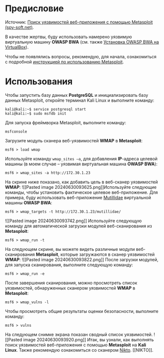 # Предисловие

Источник: [Поиск уязвимостей веб-приложения с помощью Metasploit (spy-soft.net)](https://spy-soft.net/web-application-vulnerabilities-metasploit/).

В качестве жертвы, буду использовать намерено уязвимую виртуальную машину **OWASP BWA** (см. также [Установка OWASP BWA на VirtualBox](https://spy-soft.net/owasp-bwa-virtualbox/)).

Чтобы не появлялись вопросы, рекомендую, для начала, ознакомиться с подробной [инструкцией по использованию Metasploit](https://spy-soft.net/how-to-use-metasploit/).

# Использования

Чтобы запустить базу данных **PostgreSQL** и инициализировать базу данных Metasploit, откройте терминал Kali Linux и выполните команду:

``` 
kali@kali:~$ service postgresql start
kali@kali:~$ sudo msfdb init
```
Для запуска фреймворка Metasploit, выполните команду:
```
msfconsole
```
Загрузите модуль сканера веб-уязвимостей **WMAP** в **Metasploit**:
```
msf6 > load wmap
```
Используйте команду `wmap_sites –a`, для добавления **IP**-адреса целевой машины (в моем случае – уязвимая виртуальная машина **OWASP BWA**):
```
msf6 > wmap_sites -a http://172.30.1.23
```
На скрине ниже показано, как добавить цель в веб-сканер уязвимостей **WMAP**:
![[Pasted image 20240630093625.png]]Используйте следующие команды, чтобы установить фактическое целевое веб-приложение. Для примера, буду использовать веб-приложение [Mutillidae](https://spy-soft.net/install-mutillidae-docker/) виртуальной машины **OWASP BWA**:
```
msf6 > wmap_targets -t http://172.30.1.23/mutillidae/
```
![[Pasted image 20240630093742.png]]
Используйте следующую команду для автоматической загрузки модулей веб-сканирования из **Metasploit**:
```
msf6 > wmap_run -t
```
На следующем скрине, вы можете видеть различные модули веб-сканирования **Metasploit**, которые загружаются в сканер уязвимостей **WMAP**:
![[Pasted image 20240630093822.png]]
После загрузки модулей, для запуска сканирования, выполните следующую команду:
```
msf6 > wmap_run -e
```
После завершения сканирования, можно просмотреть список уязвимостей, обнаруженных сканером уязвимостей **WMAP** в **Metasploit**:
```
msf6 > wmap_vulns -l
```
Чтобы просмотреть общие результаты оценки безопасности, выполните команду:
```
msf6 > vulns
```
На следующем снимке экрана показан сводный список уязвимостей.
![[Pasted image 20240630093920.png]]
Итак, вы узнали, как выполнять поиск уязвимостей веб-приложения с помощью **Metasploit** на **Kali Linux**. Также рекомендую ознакомиться со сканером [Nikto](https://spy-soft.net/nikto-kali-linux/). [[NIKTO]].
